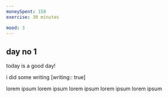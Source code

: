 ```yaml
---
moneySpent: 150
exercise: 30 minutes

mood: 3
---
```

## day no 1
today is a good day!
 

i did some writing [writing:: true]

lorem ipsum lorem ipsum lorem ipsum lorem ipsum lorem ipsum

